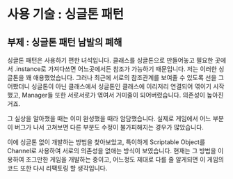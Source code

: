 # 사용 기술 : 싱글톤 패턴
## 부제 : 싱글톤 패턴 남발의 폐해

싱글톤 패턴은 사용하기 편한 녀석입니다. 클래스를 싱글톤으로 만들어놓고 필요한 곳에서 .instance로 가져다쓰면 어느곳에서든 참조가 가능하기 때문입니다.
저는 이러한 싱글톤을 꽤 애용했었습니다.
그러나 최근에 서로의 참조관계를 보여줄 수 있도록 선을 그어봤더니 싱글톤이 아닌 클래스에서 싱글톤인 클래스에 이리저리 연결되어 엮이기 시작했고,
Manager들 또한 서로서로가 엮여서 거미줄이 되어버렸습니다. 의존성이 높아진거죠.

그 실상을 알아챘을 때는 이미 완성했을 때라 암담했습니다. 실제로 게임에서 어느 부분이 버그가 나서 고쳐보면 다른 부분도 수정이 불가피해지는 경우가 많았습니다.

이에 싱글톤 없이 개발하는 방법을 찾아보았고, 특이하게 Scriptable Object를 Channel로 사용하여 서로의 의존성을 없애는 방식이 보였습니다.
현재는 그 방법을 이용하여 조그만한 게임을 개발하는 중이고, 어느정도 제대로 다를 줄 알게되면 이 게임의 코드 또한 다시 리팩토링 할 생각입니다.
